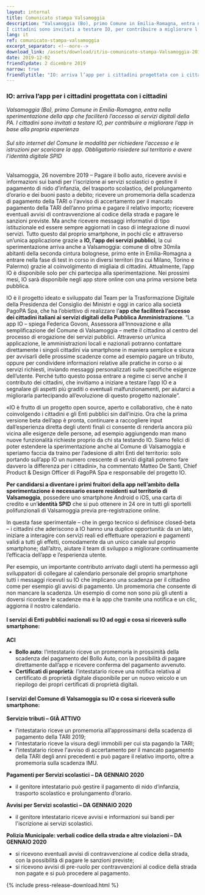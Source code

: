 ```yaml
---
layout: internal
title: Comunicato stampa Valsamoggia
description: "Valsamoggia (Bo), primo Comune in Emilia-Romagna, entra nella sperimentazione della app che faciliterà l’accesso ai servizi digitali della PA. 
I cittadini sono invitati a testare IO, per contribuire a migliorare l’app in base alla propria esperienza"
lang: it
ref: comunicato-stampa-valsamoggia
excerpt_separator: <!--more-->
download_link: /assets/download/it/io-comunicato-stampa-Valsamoggia-2019.rtf
date: 2019-12-02
friendlydate: 2 dicembre 2019
narrow: true
friendlytitle: "IO: arriva l’app per i cittadini progettata con i cittadini"
---
```


### IO: arriva l’app per i cittadini progettata con i cittadini

_Valsamoggia (Bo), primo Comune in Emilia-Romagna, entra nella sperimentazione della app che faciliterà l’accesso ai servizi digitali della PA. I cittadini sono invitati a testare IO, per contribuire a migliorare l’app in base alla propria esperienza_

###### Sul sito internet del Comune le modalità per richiedere l’accesso e le istruzioni per scaricare la app. Obbligatorio risiedere sul territorio e avere l’identità digitale SPID

<!--more-->

Valsamoggia, 26 novembre 2019 – Pagare il bollo auto, ricevere avvisi e informazioni sui bandi per l'iscrizione ai servizi scolastici o gestire il pagamento di nido d’infanzia, del trasporto scolastico, del prolungamento d’orario e dei buoni pasto a debito; ricevere un promemoria della scadenza di pagamento della TARI o l'avviso di accertamento per il mancato pagamento della TARI dell’anno prima e pagare il relativo importo; ricevere eventuali avvisi di contravvenzione al codice della strada e pagare le sanzioni previste. Ma anche ricevere messaggi informativi di tipo istituzionale ed essere sempre aggiornati in caso di integrazione di nuovi servizi.
Tutto questo dal proprio smartphone, in pochi clic e attraverso un’unica applicazione grazie a **IO, l’app dei servizi pubblici**, la cui sperimentazione arriva anche a Valsamoggia: comune di oltre 30mila abitanti della seconda cintura bolognese, primo ente in Emilia-Romagna a entrare nella fase di test in corso in diversi territori (tra cui Milano, Torino e Palermo) grazie al coinvolgimento di migliaia di cittadini. Attualmente, l’app IO è disponibile solo per chi partecipa alla sperimentazione. Nei prossimi mesi, IO sarà disponibile negli app store online con una prima versione beta pubblica.

IO è il progetto ideato e sviluppato dal Team per la Trasformazione Digitale della Presidenza del Consiglio dei Ministri e oggi in carico alla società PagoPA Spa, che ha l’obiettivo di realizzare l’**app che faciliterà l’accesso dei cittadini italiani ai servizi digitali della Pubblica Amministrazione**.
“La app IO – spiega Federica Govoni, Assessora all’Innovazione e alla semplificazione del Comune di Valsamoggia – mette il cittadino al centro del processo di erogazione dei servizi pubblici. Attraverso un’unica applicazione, le amministrazioni locali e nazionali potranno contattare direttamente i singoli cittadini via smartphone in maniera semplice e sicura per avvisarli delle prossime scadenze come ad esempio pagare un tributo, oppure per condividere informazioni relative alle pratiche in corso o ai servizi richiesti, inviando messaggi personalizzati sulle specifiche esigenze dell’utente. Perché tutto questo possa entrare a regime ci serve anche il contributo dei cittadini, che invitiamo a iniziare a testare l’app IO e a segnalare gli aspetti più graditi o eventuali malfunzionamenti, per aiutarci a migliorarla partecipando all’evoluzione di questo progetto nazionale”.

«IO è frutto di un progetto open source, aperto e collaborativo, che è nato coinvolgendo i cittadini e gli Enti pubblici sin dall’inizio. Ora che la prima versione beta dell’app è pronta, continuare a raccogliere input dall’esperienza diretta degli utenti finali ci consente di renderla ancora più vicina alle esigenze delle persone, ad esempio aggiungendo man mano nuove funzionalità richieste proprio da chi sta testando IO. Siamo felici di poter estendere la sperimentazione anche al Comune di Valsamoggia e speriamo faccia da traino per l’adesione di altri Enti del territorio: solo portando sull’app IO un numero crescente di servizi digitali potremo fare davvero la differenza per i cittadini», ha commentato Matteo De Santi, Chief Product & Design Officer di PagoPA Spa e responsabile del progetto IO.

**Per candidarsi a diventare i primi fruitori della app nell’ambito della sperimentazione è necessario essere residenti sul territorio di Valsamoggia**, possedere uno smartphone Android o iOS, una carta di credito e un’**identità SPID** che si può ottenere in 24 ore in tutti gli sportelli polifunzionali di Valsamoggia previa pre-registrazione online.

In questa fase sperimentale – che in gergo tecnico si definisce closed-beta – i cittadini che aderiscono a IO hanno una duplice opportunità: da un lato, iniziare a interagire con servizi reali ed effettuare operazioni e pagamenti validi a tutti gli effetti, comodamente da un unico canale sul proprio smartphone; dall’altro, aiutare il team di sviluppo a migliorare continuamente l’efficacia dell’app e l’esperienza utente.

Per esempio, un importante contributo arrivato dagli utenti ha permesso agli sviluppatori di collegare al calendario personale del proprio smartphone tutti i messaggi ricevuti su IO che implicano una scadenza per il cittadino come per esempio gli avvisi di pagamento. Un promemoria che consente di non mancare la scadenza. Un esempio di come non sono più gli utenti a doversi ricordare le scadenze ma è la app che tramite una notifica e un clic, aggiorna il nostro calendario.

#### I servizi di Enti pubblici nazionali su IO ad oggi e cosa si riceverà sullo smartphone:

**ACI**

- **Bollo auto**: l’intestatario riceve un promemoria in prossimità della scadenza del pagamento del Bollo Auto, con la possibilità di pagare direttamente dall’app e ricevere conferma del pagamento avvenuto.
- **Certificati di proprietà**: l’intestatario riceve una notifica relativa al certificato di proprietà digitale disponibile per un nuovo veicolo e un riepilogo dei propri certificati di proprietà digitali.

#### I servizi del Comune di Valsamoggia su IO e cosa si riceverà sullo smartphone:

**Servizio tributi – GIÀ ATTIVO**

- l’intestatario riceve un promemoria all’approssimarsi della scadenza di pagamento della TARI 2019;
- l’intestatario riceve la visura degli immobili per cui sta pagando la TARI;
- l’intestatario riceve l'avviso di accertamento per il mancato pagamento della TARI degli anni precedenti e può pagare il relativo importo, oltre a promemoria sulla scadenza IMU.

**Pagamenti per Servizi scolastici – DA GENNAIO 2020**

- il genitore intestatario può gestire il pagamento di nido d’infanzia, trasporto scolastico e prolungamento d’orario.

**Avvisi per Servizi scolastici – DA GENNAIO 2020**

- il genitore intestatario riceve avvisi e informazioni sui bandi per l'iscrizione ai servizi scolastici.

**Polizia Municipale: verbali codice della strada e altre violazioni – DA GENNAIO 2020**

- si ricevono eventuali avvisi di contravvenzione al codice della strada, con la possibilità di pagare le sanzioni previste;
- si ricevono avvisi di pre-ruolo per contravvenzioni al codice della strada non pagate e si può procedere al pagamento.

{% include press-release-download.html %}
